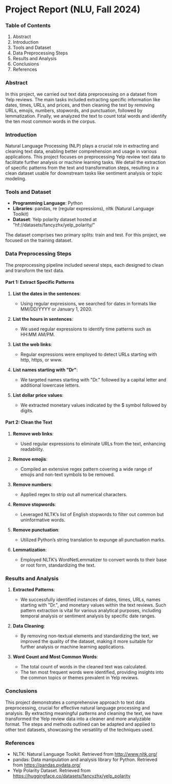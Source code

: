 # Project Report (NLU, Fall 2024)

### Table of Contents
1. Abstract
2. Introduction
3. Tools and Dataset
4. Data Preprocessing Steps
5. Results and Analysis
6. Conclusions
7. References

### Abstract
In this project, we carried out text data preprocessing on a dataset from Yelp reviews. The main tasks included extracting specific information like dates, times, URLs, and prices, and then cleaning the text by removing URLs, emojis, numbers, stopwords, and punctuation, followed by lemmatization. Finally, we analyzed the text to count total words and identify the ten most common words in the corpus.

### Introduction
Natural Language Processing (NLP) plays a crucial role in extracting and cleaning text data, enabling better comprehension and usage in various applications. This project focuses on preprocessing Yelp review text data to facilitate further analysis or machine learning tasks. We detail the extraction of specific patterns from the text and transformation steps, resulting in a clean dataset usable for downstream tasks like sentiment analysis or topic modeling.

### Tools and Dataset
- **Programming Language**: Python
- **Libraries**: pandas, re (regular expressions), nltk (Natural Language Toolkit)
- **Dataset**: Yelp polarity dataset hosted at "hf://datasets/fancyzhx/yelp_polarity/"

The dataset comprises two primary splits: train and test. For this project, we focused on the training dataset.

### Data Preprocessing Steps
The preprocessing pipeline included several steps, each designed to clean and transform the text data.

#### Part 1: Extract Specific Patterns
1. **List the dates in the sentences**:
   - Using regular expressions, we searched for dates in formats like MM/DD/YYYY or January 1, 2020.
   
2. **List the hours in sentences**:
   - We used regular expressions to identify time patterns such as HH:MM AM/PM.
   
3. **List the web links**:
   - Regular expressions were employed to detect URLs starting with http, https, or www.
   
4. **List names starting with "Dr"**:
   - We targeted names starting with "Dr." followed by a capital letter and additional lowercase letters.
   
5. **List dollar price values**:
   - We extracted monetary values indicated by the $ symbol followed by digits.

#### Part 2: Clean the Text
1. **Remove web links**:
   - Used regular expressions to eliminate URLs from the text, enhancing readability.

2. **Remove emojis**:
   - Compiled an extensive regex pattern covering a wide range of emojis and non-text symbols to be removed.

3. **Remove numbers**:
   - Applied regex to strip out all numerical characters.

4. **Remove stopwords**:
   - Leveraged NLTK’s list of English stopwords to filter out common but uninformative words.

5. **Remove punctuation**:
   - Utilized Python’s string translation to expunge all punctuation marks.

6. **Lemmatization**:
   - Employed NLTK’s WordNetLemmatizer to convert words to their base or root form, standardizing the text.

### Results and Analysis
1. **Extracted Patterns**:
   - We successfully identified instances of dates, times, URLs, names starting with "Dr.", and monetary values within the text reviews. Such pattern extraction is vital for various analytical purposes, including temporal analysis or sentiment analysis by specific date ranges.
   
2. **Data Cleaning**:
   - By removing non-textual elements and standardizing the text, we improved the quality of the dataset, making it more suitable for further analysis or machine learning applications.
   
3. **Word Count and Most Common Words**:
   - The total count of words in the cleaned text was calculated.
   - The ten most frequent words were identified, providing insights into the common topics or themes prevalent in Yelp reviews.

### Conclusions
This project demonstrates a comprehensive approach to text data preprocessing, crucial for effective natural language processing and analysis. By extracting meaningful patterns and cleaning the text, we have transformed the Yelp review data into a cleaner and more analyzable format. The steps and methods outlined can be adapted and applied to other text datasets, showcasing the versatility of the techniques used.

### References
- NLTK: Natural Language Toolkit. Retrieved from http://www.nltk.org/
- pandas: Data manipulation and analysis library for Python. Retrieved from https://pandas.pydata.org/
- Yelp Polarity Dataset. Retrieved from https://huggingface.co/datasets/fancyzhx/yelp_polarity
